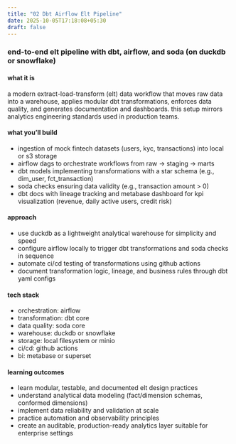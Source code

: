 ```yaml
---
title: "02 Dbt Airflow Elt Pipeline"
date: 2025-10-05T17:18:08+05:30
draft: false
---
```


### end-to-end elt pipeline with dbt, airflow, and soda (on duckdb or snowflake)

#### what it is

a modern extract-load-transform (elt) data workflow that moves raw data into a warehouse, applies modular dbt transformations, enforces data quality, and generates documentation and dashboards. this setup mirrors analytics engineering standards used in production teams.

#### what you’ll build

- ingestion of mock fintech datasets (users, kyc, transactions) into local or s3 storage
- airflow dags to orchestrate workflows from raw → staging → marts
- dbt models implementing transformations with a star schema (e.g., dim_user, fct_transaction)
- soda checks ensuring data validity (e.g., transaction amount > 0)
- dbt docs with lineage tracking and metabase dashboard for kpi visualization (revenue, daily active users, credit risk)

#### approach

- use duckdb as a lightweight analytical warehouse for simplicity and speed
- configure airflow locally to trigger dbt transformations and soda checks in sequence
- automate ci/cd testing of transformations using github actions
- document transformation logic, lineage, and business rules through dbt yaml configs

#### tech stack

- orchestration: airflow
- transformation: dbt core
- data quality: soda core
- warehouse: duckdb or snowflake
- storage: local filesystem or minio
- ci/cd: github actions
- bi: metabase or superset

#### learning outcomes

- learn modular, testable, and documented elt design practices
- understand analytical data modeling (fact/dimension schemas, conformed dimensions)
- implement data reliability and validation at scale
- practice automation and observability principles
- create an auditable, production-ready analytics layer suitable for enterprise settings
